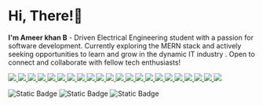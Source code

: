 <h1 align="left">Hi, There!👋 </h1>

**I'm Ameer khan B** - Driven Electrical Engineering student  with a passion for software development. Currently exploring the MERN stack and actively seeking opportunities to learn and grow in the dynamic IT industry . Open to connect and collaborate with fellow tech enthusiasts! 

<p align="left">
  <a href="https://www.w3schools.com/c/c_intro.php" target="_blank" rel="noreferrer">
    <img src="https://skillicons.dev/icons?i=c" />
  </a>
  <a href="https://www.w3schools.com/cpp/default.asp" target="_blank" rel="noreferrer">
    <img src="https://skillicons.dev/icons?i=cpp" />
  </a>
  <a href="https://www.java.com/en/" target="_blank" rel="noreferrer">
    <img src="https://skillicons.dev/icons?i=java" />
  </a>
  <a href="https://www.python.org" target="_blank">
    <img src="https://skillicons.dev/icons?i=py" />
  </a>
  <a href="https://www.mysql.com" target="_blank" rel="noreferrer">
    <img src="https://skillicons.dev/icons?i=mysql" />
  </a>
   <a href="https://developer.mozilla.org/en-US/docs/Web/HTML" target="_blank" rel="noreferrer">
    <img src="https://skillicons.dev/icons?i=html" />
  </a>
   <a href="https://developer.mozilla.org/en-US/docs/Web/CSS" target="_blank" rel="noreferrer">
    <img src="https://skillicons.dev/icons?i=css" />
  </a>
  <a href="https://sass-lang.com" target="_blank" rel="noreferrer">
    <img src="https://skillicons.dev/icons?i=sass" />
  </a>
   <a href="https://tailwindcss.com" target="_blank" rel="noreferrer">
    <img src="https://skillicons.dev/icons?i=tailwind" />
  </a>
  <a href="https://mui.com" target="_blank" rel="noreferrer">
    <img src="https://skillicons.dev/icons?i=mui" />
   </a>
   <a href="https://developer.mozilla.org/en-US/docs/Web/JavaScript" target="_blank" rel="noreferrer">
    <img src="https://skillicons.dev/icons?i=js" />
  </a>
   <a href="https://react.dev" target="_blank" rel="noreferrer">
    <img src="https://skillicons.dev/icons?i=react" />
  </a>
   <a href="https://redux.js.org" target="_blank" rel="noreferrer">
    <img src="https://skillicons.dev/icons?i=redux" />
  </a>
  <a href="https://nodejs.org/en" target="_blank" rel="noreferrer">
    <img src="https://skillicons.dev/icons?i=nodejs" />
  </a>
  <a href="https://expressjs.com" target="_blank" rel="noreferrer">
    <img src="https://skillicons.dev/icons?i=express" />
  </a>
  <a href="https://jestjs.io" target="_blank">
    <img src="https://skillicons.dev/icons?i=jest" />
  </a>
  <a href="https://aws.amazon.com" target="_blank" rel="noreferrer">
    <img src="https://skillicons.dev/icons?i=aws" />
  </a>
   <a href="https://www.mongodb.com" target="_blank" rel="noreferrer">
    <img src="https://skillicons.dev/icons?i=mongodb" />
  </a>
   <a href="https://www.figma.com" target="_blank" rel="noreferrer">
    <img src="https://skillicons.dev/icons?i=figma" />
  </a>
   <a href="https://firebase.google.com" target="_blank" rel="noreferrer">
    <img src="https://skillicons.dev/icons?i=firebase" />
  </a>
   <a href="https://git-scm.com" target="_blank" rel="noreferrer">
    <img src="https://skillicons.dev/icons?i=git" />
   </a>
  <a href="https://www.docker.com" target="_blank" rel="noreferrer">
    <img src="https://skillicons.dev/icons?i=docker" />
   </a>
</p>  

![Static Badge](https://img.shields.io/badge/currently-online-29b65b)
![Static Badge](https://img.shields.io/badge/coding-nothing%20rn-blue?logo=visual-studio-code) 
![Static Badge](https://img.shields.io/badge/lines%20of%20code-86952-blue?logo=react&logoColor=white&color=606cea)

